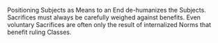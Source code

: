 
Positioning Subjects as Means to an End de-humanizes the Subjects. 
Sacrifices must always be carefully weighed against benefits. 
Even voluntary Sacrifices are often only 
the result of internalized Norms that benefit ruling Classes. 

